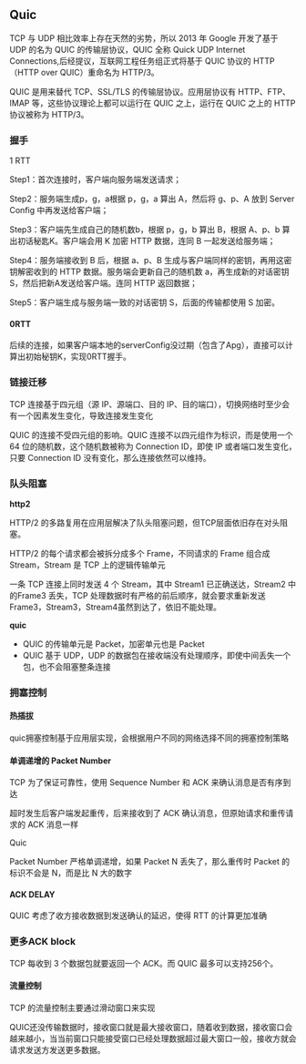## Quic

TCP 与 UDP 相比效率上存在天然的劣势，所以 2013 年 Google 开发了基于 UDP 的名为 QUIC 的传输层协议，QUIC 全称 Quick UDP Internet Connections,后经提议，互联网工程任务组正式将基于 QUIC 协议的 HTTP（HTTP over QUIC）重命名为 HTTP/3。



QUIC 是用来替代 TCP、SSL/TLS 的传输层协议。应用层协议有 HTTP、FTP、IMAP 等，这些协议理论上都可以运行在 QUIC 之上，运行在 QUIC 之上的 HTTP 协议被称为 HTTP/3。



### 握手

1 RTT

Step1：首次连接时，客户端向服务端发送请求；

Step2：服务端生成p，g，a根据 p，g，a 算出 A，然后将 g、p、A 放到 Server Config 中再发送给客户端；

Step3：客户端先生成自己的随机数b，根据 p，g，b 算出 B，根据 A、p、b 算出初话秘匙K。客户端会用 K 加密 HTTP 数据，连同 B 一起发送给服务端；

Step4：服务端接收到 B 后，根据 a、p、B 生成与客户端同样的密钥，再用这密钥解密收到的 HTTP 数据。服务端会更新自己的随机数 a，再生成新的对话密钥 S，然后把新A发送给客户端。连同  HTTP 返回数据；

Step5：客户端生成与服务端一致的对话密钥 S，后面的传输都使用 S 加密。



#### 0RTT

后续的连接，如果客户端本地的serverConfig没过期（包含了Apg），直接可以计算出初始秘钥K，实现0RTT握手。



### 链接迁移

TCP 连接基于四元组（源 IP、源端口、目的 IP、目的端口），切换网络时至少会有一个因素发生变化，导致连接发生变化

QUIC 的连接不受四元组的影响。QUIC 连接不以四元组作为标识，而是使用一个 64 位的随机数，这个随机数被称为 Connection ID，即使 IP 或者端口发生变化，只要 Connection ID 没有变化，那么连接依然可以维持。

### 队头阻塞

**http2**

HTTP/2 的多路复用在应用层解决了队头阻塞问题，但TCP层面依旧存在对头阻塞。

HTTP/2 的每个请求都会被拆分成多个 Frame，不同请求的 Frame 组合成 Stream，Stream 是 TCP 上的逻辑传输单元

一条 TCP 连接上同时发送 4 个 Stream，其中 Stream1 已正确送达，Stream2 中的Frame3 丢失，TCP 处理数据时有严格的前后顺序，就会要求重新发送Frame3，Stream3，Stream4虽然到达了，依旧不能处理。

**quic**

* QUIC 的传输单元是 Packet，加密单元也是 Packet
* QUIC 基于 UDP，UDP 的数据包在接收端没有处理顺序，即使中间丢失一个包，也不会阻塞整条连接

### 拥塞控制

#### 热插拔

quic拥塞控制基于应用层实现，会根据用户不同的网络选择不同的拥塞控制策略

#### 单调递增的 Packet Number

TCP 为了保证可靠性，使用 Sequence Number 和 ACK 来确认消息是否有序到达

超时发生后客户端发起重传，后来接收到了 ACK 确认消息，但原始请求和重传请求的 ACK 消息一样



Quic

Packet Number 严格单调递增，如果 Packet N 丢失了，那么重传时 Packet 的标识不会是 N，而是比 N 大的数字

#### ACK DELAY

QUIC 考虑了收方接收数据到发送确认的延迟，使得 RTT 的计算更加准确

### 更多ACK block

 TCP 每收到 3 个数据包就要返回一个 ACK。而 QUIC 最多可以支持256个。

#### 流量控制

TCP 的流量控制主要通过滑动窗口来实现

QUIC还没传输数据时，接收窗口就是最大接收窗口，随着收到数据，接收窗口会越来越小，当当前窗口只能接受窗口已经处理数据超过最大窗口一般，接收方就会请求发送方发送更多数据。